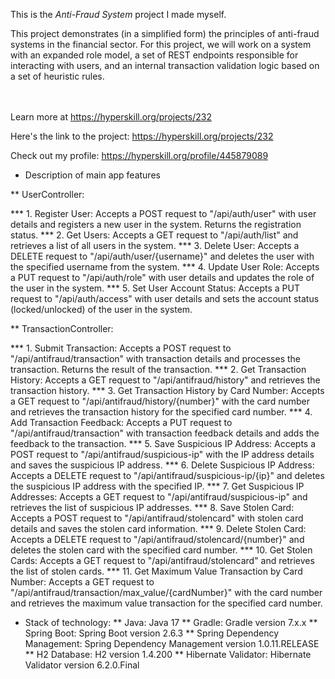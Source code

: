 This is the *Anti-Fraud System* project I made myself.


<p>This project demonstrates (in a simplified form) the principles of anti-fraud systems in the financial sector. For this project, we will work on a system with an expanded role model, a set of REST endpoints responsible for interacting with users, and an internal transaction validation logic based on a set of heuristic rules.</p><br/><br/>Learn more at <a href="https://hyperskill.org/projects/232?utm_source=ide&utm_medium=ide&utm_campaign=ide&utm_content=project-card">https://hyperskill.org/projects/232</a>

Here's the link to the project: https://hyperskill.org/projects/232

Check out my profile: https://hyperskill.org/profile/445879089

* Description of main app features

** UserController:

*** 1. Register User: Accepts a POST request to "/api/auth/user" with user details and registers a new user in the system. Returns the registration status.
*** 2. Get Users: Accepts a GET request to "/api/auth/list" and retrieves a list of all users in the system.
*** 3. Delete User: Accepts a DELETE request to "/api/auth/user/{username}" and deletes the user with the specified username from the system.
*** 4. Update User Role: Accepts a PUT request to "/api/auth/role" with user details and updates the role of the user in the system.
*** 5. Set User Account Status: Accepts a PUT request to "/api/auth/access" with user details and sets the account status (locked/unlocked) of the user in the system.

** TransactionController:

*** 1. Submit Transaction: Accepts a POST request to "/api/antifraud/transaction" with transaction details and processes the transaction. Returns the result of the transaction.
*** 2. Get Transaction History: Accepts a GET request to "/api/antifraud/history" and retrieves the transaction history.
*** 3. Get Transaction History by Card Number: Accepts a GET request to "/api/antifraud/history/{number}" with the card number and retrieves the transaction history for the specified card number.
*** 4. Add Transaction Feedback: Accepts a PUT request to "/api/antifraud/transaction" with transaction feedback details and adds the feedback to the transaction.
*** 5. Save Suspicious IP Address: Accepts a POST request to "/api/antifraud/suspicious-ip" with the IP address details and saves the suspicious IP address.
*** 6. Delete Suspicious IP Address: Accepts a DELETE request to "/api/antifraud/suspicious-ip/{ip}" and deletes the suspicious IP address with the specified IP.
*** 7. Get Suspicious IP Addresses: Accepts a GET request to "/api/antifraud/suspicious-ip" and retrieves the list of suspicious IP addresses.
*** 8. Save Stolen Card: Accepts a POST request to "/api/antifraud/stolencard" with stolen card details and saves the stolen card information.
*** 9. Delete Stolen Card: Accepts a DELETE request to "/api/antifraud/stolencard/{number}" and deletes the stolen card with the specified card number.
*** 10. Get Stolen Cards: Accepts a GET request to "/api/antifraud/stolencard" and retrieves the list of stolen cards.
*** 11. Get Maximum Value Transaction by Card Number: Accepts a GET request to "/api/antifraud/transaction/max_value/{cardNumber}" with the card number and retrieves the maximum value transaction for the specified card number.

* Stack of technology:
** Java: Java 17
** Gradle: Gradle version 7.x.x
** Spring Boot: Spring Boot version 2.6.3
** Spring Dependency Management: Spring Dependency Management version 1.0.11.RELEASE
** H2 Database: H2 version 1.4.200
** Hibernate Validator: Hibernate Validator version 6.2.0.Final
